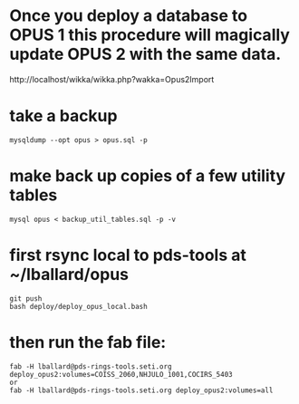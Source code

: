 # Once you deploy a database to OPUS 1 this procedure will magically update OPUS 2 with the same data.

http://localhost/wikka/wikka.php?wakka=Opus2Import

# take a backup
```
mysqldump --opt opus > opus.sql -p
```

# make back up copies of a few utility tables
```
mysql opus < backup_util_tables.sql -p -v
```

# first rsync local to pds-tools at ~/lballard/opus
```
git push
bash deploy/deploy_opus_local.bash
```

# then run the fab file:
```
fab -H lballard@pds-rings-tools.seti.org deploy_opus2:volumes=COISS_2060,NHJULO_1001,COCIRS_5403
or
fab -H lballard@pds-rings-tools.seti.org deploy_opus2:volumes=all

```

